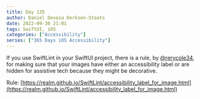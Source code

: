 ```yaml
---
title: Day 135
author: Daniel Devesa Derksen-Staats
date: 2022-09-30 21:01
tags: SwiftUI, iOS
categories: ["Accessibility"]
series: ["365 Days iOS Accessibility"]
---
```


If you use SwiftLint in your SwiftUI project, there is a rule, by [@rerycole34](https://twitter.com/rerycole34),  for making sure that your images have either an accessibility label or are hidden for assistive tech because they might be decorative. 

Rule: [https://realm.github.io/SwiftLint/accessibility_label_for_image.html](https://realm.github.io/SwiftLint/accessibility_label_for_image.html)